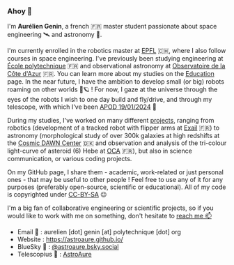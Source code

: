 ### Ahoy 👋

I'm **Aurélien Genin**, a french 🇫🇷 master student passionate about space engineering 🛰️ and astronomy 🔭. 

I'm currently enrolled in the robotics master at [EPFL](https://www.epfl.ch/education/master/programs/robotics/) 🇨🇭, where I also follow courses in space engineering. I've previously been studying engineering at [École polytechnique](https://programmes.polytechnique.edu/en/ingenieur-polytechnicien-program/ingenieur-polytechnicien-program) 🇫🇷 and observational astronomy at [Observatoire de la Côte d'Azur](https://www.oca.eu/fr/duao-oca) 🇫🇷. You can learn more about my studies on the [Education](https://astroaure.github.io/education) page. In the near future, I have the ambition to develop small (or big) robots roaming on other worlds 🤖🪐 ! For now, I gaze at the universe through the eyes of the robots I wish to one day build and fly/drive, and through my telescope, with which I've been [APOD 19/01/2024](https://apod.nasa.gov/apod/ap240119.html) 🌟

During my studies, I've worked on many different [projects](https://astroaure.github.io/projects), ranging from robotics (development of a tracked robot with flipper arms at [Exail](https://www.exail.com/) 🇫🇷) to astronomy (morphological study of over 300k galaxies at high redshifts at the [Cosmic DAWN Center](https://cosmicdawn.dk/) 🇩🇰 and observation and analysis of the tri-colour light-curve of asteroid (6) Hebe at [OCA](https://www.oca.eu/fr/duao-oca) 🇫🇷), but also in science communication, or various coding projects.

On my GitHub page, I share them - academic, work-related or just personal ones - that may be useful to other people ! Feel free to use any of it for any purposes (preferably open-source, scientific or educational). All of my code is copyrighted under [CC-BY-SA](https://creativecommons.org/licenses/by-sa/4.0/deed.en) 😉

I'm a big fan of collaborative engineering or scientific projects, so if you would like to work with me on something, don't hesitate to [reach me 📫](/about-me/contact.md)

* Email 📧 : aurelien [dot] genin [at] polytechnique [dot] org
* Website : https://astroaure.github.io/
* BlueSky 🦋 : [@astroaure.bsky.social](https://bsky.app/profile/astroaure.bsky.social)
* Telescopius 🔭 : [AstroAure](https://telescopius.com/profile/astroaure)
